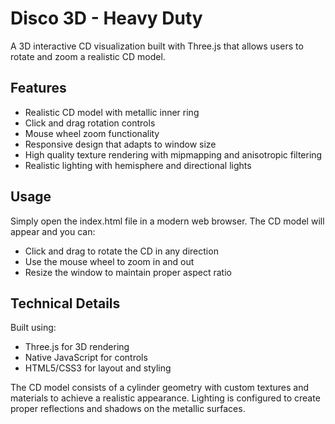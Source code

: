 # Disco 3D - Heavy Duty

A 3D interactive CD visualization built with Three.js that allows users to rotate and zoom a realistic CD model.

## Features

- Realistic CD model with metallic inner ring
- Click and drag rotation controls
- Mouse wheel zoom functionality 
- Responsive design that adapts to window size
- High quality texture rendering with mipmapping and anisotropic filtering
- Realistic lighting with hemisphere and directional lights

## Usage

Simply open the index.html file in a modern web browser. The CD model will appear and you can:

- Click and drag to rotate the CD in any direction
- Use the mouse wheel to zoom in and out
- Resize the window to maintain proper aspect ratio

## Technical Details

Built using:
- Three.js for 3D rendering
- Native JavaScript for controls
- HTML5/CSS3 for layout and styling

The CD model consists of a cylinder geometry with custom textures and materials to achieve a realistic appearance. Lighting is configured to create proper reflections and shadows on the metallic surfaces.